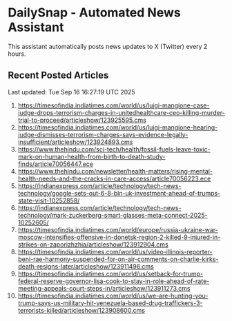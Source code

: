 # DailySnap - Automated News Assistant

This assistant automatically posts news updates to X (Twitter) every 2 hours.

## Recent Posted Articles

Last updated: Tue Sep 16 16:27:19 UTC 2025

1. https://timesofindia.indiatimes.com/world/us/luigi-mangione-case-judge-drops-terrorism-charges-in-unitedhealthcare-ceo-killing-murder-trial-to-proceed/articleshow/123925595.cms
2. https://timesofindia.indiatimes.com/world/us/luigi-mangione-hearing-judge-dismisses-terrorism-charges-says-evidence-legally-insufficient/articleshow/123924893.cms
3. https://www.thehindu.com/sci-tech/health/fossil-fuels-leave-toxic-mark-on-human-health-from-birth-to-death-study-finds/article70056447.ece
4. https://www.thehindu.com/newsletter/health-matters/rising-mental-health-needs-and-the-cracks-in-care-access/article70056223.ece
5. https://indianexpress.com/article/technology/tech-news-technology/google-sets-out-6-8-bln-uk-investment-ahead-of-trumps-state-visit-10252858/
6. https://indianexpress.com/article/technology/tech-news-technology/mark-zuckerberg-smart-glasses-meta-connect-2025-10252605/
7. https://timesofindia.indiatimes.com/world/europe/russia-ukraine-war-moscow-intensifies-offensive-in-donetsk-region-2-killed-9-injured-in-strikes-on-zaporizhzhia/articleshow/123912904.cms
8. https://timesofindia.indiatimes.com/world/us/video-illinois-reporter-beni-rae-harmony-suspended-for-on-air-comments-on-charlie-kirks-death-resigns-later/articleshow/123911496.cms
9. https://timesofindia.indiatimes.com/world/us/setback-for-trump-federal-reserve-governor-lisa-cook-to-stay-in-role-ahead-of-rate-meeting-appeals-court-steps-in/articleshow/123911273.cms
10. https://timesofindia.indiatimes.com/world/us/we-are-hunting-you-trump-says-us-military-hit-venezuela-based-drug-traffickers-3-terrorists-killed/articleshow/123908600.cms
